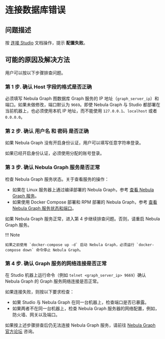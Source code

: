 # 连接数据库错误

## 问题描述

按 [连接 Studio](../deploy-connect/st-ug-connect.md) 文档操作，提示 **配置失败**。

## 可能的原因及解决方法

用户可以按以下步骤排查问题。

### 第 1 步. 确认 **Host** 字段的格式是否正确

必须填写 Nebula Graph 图数据库 Graph 服务的 IP 地址（`graph_server_ip`）和端口。如果未做修改，端口默认为 `9669`。即使 Nebula Graph 与 Studio 都部署在当前机器上，也必须使用本机 IP 地址，而不能使用 `127.0.0.1`、`localhost` 或者 `0.0.0.0`。

### 第 2 步. 确认 **用户名** 和 **密码** 是否正确

如果 Nebula Graph 没有开启身份认证，用户可以填写任意字符串登录。

如果已经开启身份认证，必须使用分配的账号登录。

### 第 3 步. 确认 Nebula Graph 服务是否正常

检查 Nebula Graph 服务状态。关于查看服务的操作：

- 如果在 Linux 服务器上通过编译部署的 Nebula Graph，参考 [查看 Nebula Graph 服务](../../../../4.deployment-and-installation/deploy-nebula-graph-cluster.md "点击前往 Nebula Graph 网站")。
- 如果使用 Docker Compose 部署和 RPM 部署的 Nebula Graph，参考 [查看 Nebula Graph 服务状态和端口](../deploy-connect/st-ug-deploy.md "点击前往 GitHub 网站")。
  
如果 Nebula Graph 服务正常，进入第 4 步继续排查问题。否则，请重启 Nebula Graph 服务。

!!! Note

    如果之前使用 `docker-compose up -d` 启动 Nebula Graph，必须运行 `docker-compose down` 命令停止 Nebula Graph。

### 第 4 步. 确认 Graph 服务的网络连接是否正常

在 Studio 机器上运行命令（例如 `telnet <graph_server_ip> 9669`）确认 Nebula Graph 的 Graph 服务网络连接是否正常。

如果连接失败，则按以下要求检查：

- 如果 Studio 与 Nebula Graph 在同一台机器上，检查端口是否已暴露。
- 如果两者不在同一台机器上，检查 Nebula Graph 服务器的网络配置，例如，防火墙、网关以及端口。

如果按上述步骤排查后仍无法连接 Nebula Graph 服务，请前往 [Nebula Graph 官方论坛](https://discuss.nebula-graph.com.cn/ "点击前往 Nebula Graph 官方论坛") 咨询。
